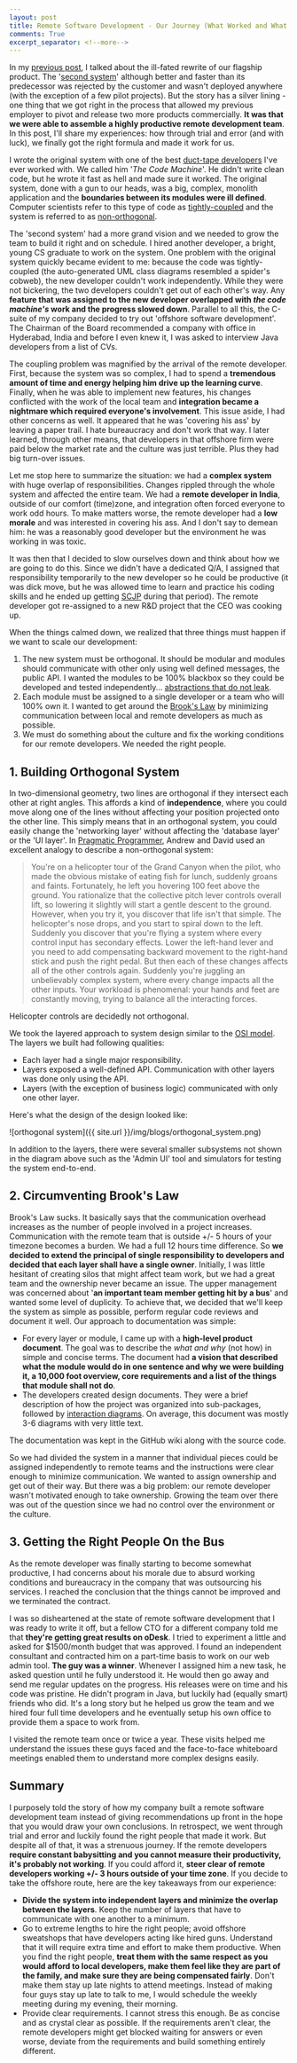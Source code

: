 ```yaml
---
layout: post
title: Remote Software Development - Our Journey (What Worked and What Didn't)
comments: True
excerpt_separator: <!--more-->
---
```


In my [previous post](http://www.codeahoy.com/2016/04/21/when-to-rewrite-from-scratch-autopsy-of-a-failed-software/), I talked about the ill-fated rewrite of our flagship product. The '[second system](https://en.wikipedia.org/wiki/Second-system_effect)' although better and faster than its predecessor was rejected by the customer and wasn't deployed anywhere (with the exception of a few pilot projects). But the story has a silver lining - one thing that we got right in the process that allowed my previous employer to pivot and release two more products commercially. **It was that we were able to assemble a highly productive remote development team**. In this post, I'll share my experiences: how through trial and error (and with luck), we finally got the right formula and made it work for us.

 <!--more-->

I wrote the original system with one of the best [duct-tape developers](http://www.joelonsoftware.com/items/2009/09/23.html) I've ever worked with. We called him '*The Code Machine*'. He didn't write clean code, but he wrote it fast as hell and made sure it worked. The original system, done with a gun to our heads, was a big, complex, monolith application and the **boundaries between its modules were ill defined**. Computer scientists refer to this type of code as [tightly-coupled](https://en.wikipedia.org/wiki/Coupling_(computer_programming)) and the system is referred to as [non-orthogonal](https://en.wikipedia.org/wiki/Orthogonality_(programming)).

The 'second system' had a more grand vision and we needed to grow the team to build it right and on schedule. I hired another developer, a bright, young CS graduate to work on the system. One problem with the original system quickly became evident to me: because the code was tightly-coupled (the auto-generated UML class diagrams resembled a spider's cobweb), the new developer couldn't work independently. While they were not bickering, the two developers couldn't get out of each other's way. Any **feature that was assigned to the new developer overlapped with *the code machine's* work and the progress slowed down**. Parallel to all this, the C-suite of my company decided to try out 'offshore software development'. The Chairman of the Board recommended a company with office in Hyderabad, India and before I even knew it, I was asked to interview Java developers from a list of CVs.

The coupling problem was magnified by the arrival of the remote developer. First, because the system was so complex, I had to spend a **tremendous amount of time and energy helping him drive up the learning curve**. Finally, when he was able to implement new features, his changes conflicted with the work of the local team and **integration became a nightmare which required everyone's involvement**. This issue aside, I had other concerns as well. It appeared that he was 'covering his ass' by leaving a paper trail. I hate bureaucracy and don't work that way. I later learned, through other means, that developers in that offshore firm were paid below the market rate and the culture was just terrible. Plus they had big turn-over issues.

Let me stop here to summarize the situation: we had a **complex system** with huge overlap of responsibilities. Changes rippled through the whole system and affected the entire team. We had a **remote developer in India**, outside of our comfort (time)zone, and integration often forced everyone to work odd hours. To make matters worse, the remote developer had a **low morale** and was interested in covering his ass. And I don't say to demean him: he was a reasonably good developer but the environment he was working in was toxic.

It was then that I decided to slow ourselves down and think about how we are going to do this. Since we didn't have a dedicated Q/A, I assigned that responsibility temporarily to the new developer so he could be productive (it was dick move, but he was allowed time to learn and practice his coding skills and he ended up getting [SCJP](http://education.oracle.com/pls/web_prod-plq-dad/db_pages.getpage?page_id=320) during that period). The remote developer got re-assigned to a new R&D project that the CEO was cooking up.

When the things calmed down, we realized that three things must happen if we want to scale our development:

1. The new system must be orthogonal. It should be modular and modules should communicate with other only using well defined messages, the public API. I wanted the modules to be 100% blackbox so they could be developed and tested independently... [abstractions that do not leak](http://codeahoy.com/2016/05/06/good-abstractions-have-fewer-leaks/).
2. Each module must be assigned to a single developer or a team who will 100% own it. I wanted to get around the [Brook's Law](https://en.wikipedia.org/wiki/Brooks%E2%80%99_law) by minimizing communication between local and remote developers as much as possible.
3. We must do something about the culture and fix the working conditions for our remote developers. We needed the right people.

## 1. Building Orthogonal System

In two-dimensional geometry, two lines are orthogonal if they intersect each other at right angles. This affords a kind of **independence**, where you could move along one of the lines without affecting your position projected onto the other line. This simply means that in an orthogonal system, you could easily change the 'networking layer' without affecting the 'database layer' or the 'UI layer'. In [Pragmatic Programmer](https://www.amazon.com/Pragmatic-Programmer-Journeyman-Master/dp/020161622X), Andrew and David used an excellent analogy to describe a non-orthogonal system:

> You're on a helicopter tour of the Grand Canyon when the pilot, who made the
obvious mistake of eating fish for lunch, suddenly groans and faints. Fortunately,
he left you hovering 100 feet above the ground. You rationalize that the collective
pitch lever controls overall lift, so lowering it slightly will start a gentle descent
to the ground. However, when you try it, you discover that life isn't that simple.
The helicopter's nose drops, and you start to spiral down to the left. Suddenly you
discover that you're flying a system where every control input has secondary
effects. Lower the left-hand lever and you need to add compensating backward
movement to the right-hand stick and push the right pedal. But then each of
these changes affects all of the other controls again. Suddenly you're juggling an
unbelievably complex system, where every change impacts all the other inputs.
Your workload is phenomenal: your hands and feet are constantly moving, trying
to balance all the interacting forces.
>
Helicopter controls are decidedly not orthogonal.

We took the layered approach to system design similar to the [OSI model](https://en.wikipedia.org/wiki/OSI_model). The layers we built had following qualities:

- Each layer had a single major responsibility.
- Layers exposed a well-defined API. Communication with other layers was done only using the API.
- Layers (with the exception of business logic) communicated with only one other layer.

Here's what the design of the design looked like:

![orthogonal system]({{ site.url }}/img/blogs/orthogonal_system.png)

In addition to the layers, there were several smaller subsystems not shown in the diagram above such as the 'Admin UI' tool and simulators for testing the system end-to-end.

## 2. Circumventing Brook's Law

Brook's Law sucks. It basically says that the communication overhead increases as the number of people involved in a project increases. Communication with the remote team that is outside +/- 5 hours of your timezone becomes a burden. We had a full 12 hours time difference. So **we decided to extend the principal of single responsibility to developers and decided that each layer shall have a single owner**. Initially, I was little hesitant of creating silos that might affect team work, but we had a great team and the ownership never became an issue. The upper management was concerned about '**an important team member getting hit by a bus**' and wanted some level of duplicity. To achieve that, we decided that we'll keep the system as simple as possible, perform regular code reviews and document it well. Our approach to documentation was simple:

- For every layer or module, I came up with a **high-level product document**. The goal was to describe the *what and why* (not how) in simple and concise terms. The document had **a vision that described what the module would do in one sentence and why we were building it, a 10,000 foot overview, core requirements and a list of the things that module shall not do**.
- The developers created design documents. They were a brief description of how the project was organized into sub-packages, followed by [interaction diagrams](https://en.wikipedia.org/wiki/Interaction_overview_diagram). On average, this document was mostly 3-6 diagrams with very little text.

The documentation was kept in the GitHub wiki along with the source code.

So we had divided the system in a manner that individual pieces could be assigned independently to remote teams and the instructions were clear enough to minimize communication. We wanted to assign ownership and get out of their way. But there was a big problem: our remote developer wasn't motivated enough to take ownership. Growing the team over there was out of the question since we had no control over the environment or the culture.

## 3. Getting the Right People On the Bus

As the remote developer was finally starting to become somewhat productive, I had concerns about his morale due to absurd working conditions and bureaucracy in the company that was outsourcing his services. I reached the conclusion that the things cannot be improved and we terminated the contract.

I was so disheartened at the state of remote software development that I was ready to write it off, but a fellow CTO for a different company told me that **they're getting great results on oDesk**. I tried to experiment a little and asked for $1500/month budget that was approved. I found an independent consultant and contracted him on a part-time basis to work on our web admin tool. **The guy was a winner**. Whenever I assigned him a new task, he asked question until he fully understood it. He would then go away and send me regular updates on the progress. His releases were on time and his code was pristine. He didn't program in Java, but luckily had (equally smart) friends who did. It's a long story but he helped us grow the team and we hired four full time developers and he eventually setup his own office to provide them a space to work from.

I visited the remote team once or twice a year. These visits helped me understand the issues these guys faced and the face-to-face whiteboard meetings enabled them to understand more complex designs easily.

## Summary

I purposely told the story of how my company built a remote software development team instead of giving recommendations up front in the hope that you would draw your own conclusions. In retrospect, we went through trial and error and luckily found the right people that made it work. But despite all of that, it was a strenuous journey. If the remote developers **require constant babysitting and you cannot measure their productivity, it's probably not working**. If you could afford it, **steer clear of remote developers working +/- 3 hours outside of your time zone**. If you decide to take the offshore route, here are the key takeaways from our experience:

- **Divide the system into independent layers and minimize the overlap between the layers**. Keep the number of layers that have to communicate with one another to a minimum.
- Go to extreme lengths to hire the right people; avoid offshore sweatshops that have developers acting like hired guns. Understand that it will require extra time and effort to make them productive. When you find the right people, **treat them with the same respect as you would afford to local developers, make them feel like they are part of the family, and make sure they are being compensated fairly**. Don't make them stay up late nights to attend meetings. Instead of making four guys stay up late to talk to me, I would schedule the weekly meeting during my evening, their morning.
- Provide clear requirements. I cannot stress this enough. Be as concise and as crystal clear as possible. If the requirements aren't clear, the remote developers might get blocked waiting for answers or even worse, deviate from the requirements and build something entirely different.
